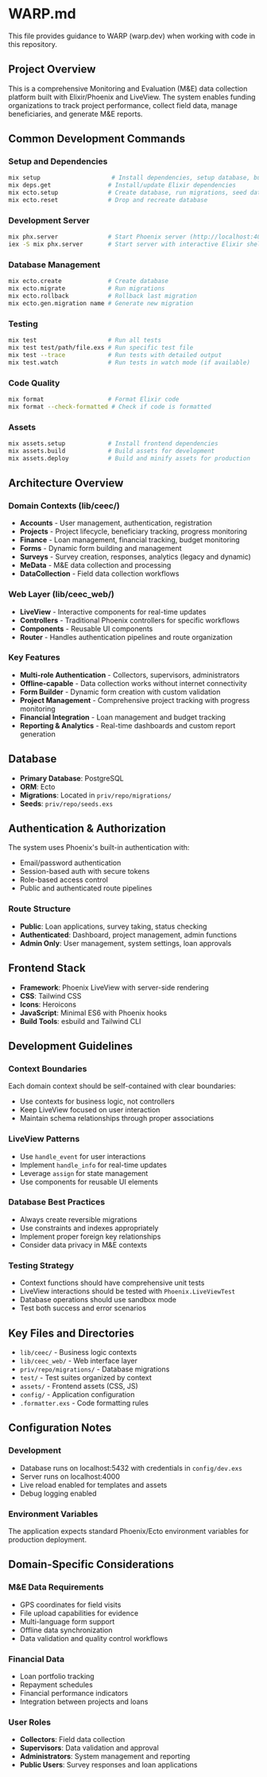 # WARP.md

This file provides guidance to WARP (warp.dev) when working with code in this repository.

## Project Overview

This is a comprehensive Monitoring and Evaluation (M&E) data collection platform built with Elixir/Phoenix and LiveView. The system enables funding organizations to track project performance, collect field data, manage beneficiaries, and generate M&E reports.

## Common Development Commands

### Setup and Dependencies
```bash
mix setup                    # Install dependencies, setup database, build assets
mix deps.get                # Install/update Elixir dependencies
mix ecto.setup              # Create database, run migrations, seed data
mix ecto.reset              # Drop and recreate database
```

### Development Server
```bash
mix phx.server              # Start Phoenix server (http://localhost:4000)
iex -S mix phx.server       # Start server with interactive Elixir shell
```

### Database Management
```bash
mix ecto.create             # Create database
mix ecto.migrate            # Run migrations
mix ecto.rollback           # Rollback last migration
mix ecto.gen.migration name # Generate new migration
```

### Testing
```bash
mix test                    # Run all tests
mix test test/path/file.exs # Run specific test file
mix test --trace            # Run tests with detailed output
mix test.watch              # Run tests in watch mode (if available)
```

### Code Quality
```bash
mix format                  # Format Elixir code
mix format --check-formatted # Check if code is formatted
```

### Assets
```bash
mix assets.setup            # Install frontend dependencies
mix assets.build            # Build assets for development
mix assets.deploy           # Build and minify assets for production
```

## Architecture Overview

### Domain Contexts (lib/ceec/)
- **Accounts** - User management, authentication, registration
- **Projects** - Project lifecycle, beneficiary tracking, progress monitoring
- **Finance** - Loan management, financial tracking, budget monitoring
- **Forms** - Dynamic form building and management
- **Surveys** - Survey creation, responses, analytics (legacy and dynamic)
- **MeData** - M&E data collection and processing
- **DataCollection** - Field data collection workflows

### Web Layer (lib/ceec_web/)
- **LiveView** - Interactive components for real-time updates
- **Controllers** - Traditional Phoenix controllers for specific workflows
- **Components** - Reusable UI components
- **Router** - Handles authentication pipelines and route organization

### Key Features
- **Multi-role Authentication** - Collectors, supervisors, administrators
- **Offline-capable** - Data collection works without internet connectivity
- **Form Builder** - Dynamic form creation with custom validation
- **Project Management** - Comprehensive project tracking with progress monitoring
- **Financial Integration** - Loan management and budget tracking
- **Reporting & Analytics** - Real-time dashboards and custom report generation

## Database

- **Primary Database**: PostgreSQL
- **ORM**: Ecto
- **Migrations**: Located in `priv/repo/migrations/`
- **Seeds**: `priv/repo/seeds.exs`

## Authentication & Authorization

The system uses Phoenix's built-in authentication with:
- Email/password authentication
- Session-based auth with secure tokens
- Role-based access control
- Public and authenticated route pipelines

### Route Structure
- **Public**: Loan applications, survey taking, status checking
- **Authenticated**: Dashboard, project management, admin functions
- **Admin Only**: User management, system settings, loan approvals

## Frontend Stack

- **Framework**: Phoenix LiveView with server-side rendering
- **CSS**: Tailwind CSS
- **Icons**: Heroicons
- **JavaScript**: Minimal ES6 with Phoenix hooks
- **Build Tools**: esbuild and Tailwind CLI

## Development Guidelines

### Context Boundaries
Each domain context should be self-contained with clear boundaries:
- Use contexts for business logic, not controllers
- Keep LiveView focused on user interaction
- Maintain schema relationships through proper associations

### LiveView Patterns
- Use `handle_event` for user interactions
- Implement `handle_info` for real-time updates
- Leverage `assign` for state management
- Use components for reusable UI elements

### Database Best Practices
- Always create reversible migrations
- Use constraints and indexes appropriately
- Implement proper foreign key relationships
- Consider data privacy in M&E contexts

### Testing Strategy
- Context functions should have comprehensive unit tests
- LiveView interactions should be tested with `Phoenix.LiveViewTest`
- Database operations should use sandbox mode
- Test both success and error scenarios

## Key Files and Directories

- `lib/ceec/` - Business logic contexts
- `lib/ceec_web/` - Web interface layer
- `priv/repo/migrations/` - Database migrations
- `test/` - Test suites organized by context
- `assets/` - Frontend assets (CSS, JS)
- `config/` - Application configuration
- `.formatter.exs` - Code formatting rules

## Configuration Notes

### Development
- Database runs on localhost:5432 with credentials in `config/dev.exs`
- Server runs on localhost:4000
- Live reload enabled for templates and assets
- Debug logging enabled

### Environment Variables
The application expects standard Phoenix/Ecto environment variables for production deployment.

## Domain-Specific Considerations

### M&E Data Requirements
- GPS coordinates for field visits
- File upload capabilities for evidence
- Multi-language form support
- Offline data synchronization
- Data validation and quality control workflows

### Financial Data
- Loan portfolio tracking
- Repayment schedules
- Financial performance indicators
- Integration between projects and loans

### User Roles
- **Collectors**: Field data collection
- **Supervisors**: Data validation and approval
- **Administrators**: System management and reporting
- **Public Users**: Survey responses and loan applications